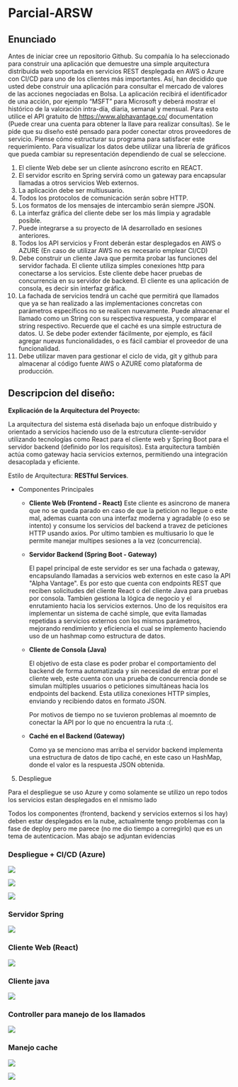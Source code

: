 # Parcial-ARSW

## Enunciado

Antes de iniciar cree un repositorio Github.
Su compañía lo ha seleccionado para construir una
aplicación que demuestre una simple arquitectura
distribuida web soportada en servicios REST desplegada
en AWS o Azure con CI/CD para uno de los clientes más
importantes.
Así, han decidido que usted debe construir una aplicación
para consultar el mercado de valores de las acciones
negociadas en Bolsa. La aplicación recibirá el
identificador de una acción, por ejemplo “MSFT” para
Microsoft y deberá mostrar el histórico de la valoración
intra-día, diaria, semanal y mensual. Para esto utilice el
API gratuito de https://www.alphavantage.co/
documentation (Puede crear una cuenta para obtener la
llave para realizar consultas). Se le pide que su diseño
esté pensado para poder conectar otros proveedores de
servicio. Piense cómo estructurar su programa para
satisfacer este requerimiento.
Para visualizar los datos debe utilizar una librería de
gráficos que pueda cambiar su representación
dependiendo de cual se seleccione.

1. El cliente Web debe ser un cliente asíncrono escrito
en REACT.
2. El servidor escrito en Spring servirá como un gateway
para encapsular llamadas a otros servicios Web
externos.
3. La aplicación debe ser multiusuario.
4. Todos los protocolos de comunicación serán sobre
HTTP.
5. Los formatos de los mensajes de intercambio serán
siempre JSON.
6. La interfaz gráfica del cliente debe ser los más limpia y
agradable posible.
7. Puede integrarse a su proyecto de IA desarrollado en
sesiones anteriores.
8. Todos los API servicios y Front deberán estar
desplegados en AWS o AZURE (En caso de utilizar AWS
no es necesario emplear CI/CD)
9. Debe construir un cliente Java que permita probar las
funciones del servidor fachada. El cliente utiliza simples
conexiones http para conectarse a los servicios. Este
cliente debe hacer pruebas de concurrencia en su
servidor de backend. El cliente es una aplicación de
consola, es decir sin interfaz gráfica.
10. La fachada de servicios tendrá un caché que permitirá
que llamados que ya se han realizado a las
implementaciones concretas con parámetros específicos
no se realicen nuevamente. Puede almacenar el llamado
como un String con su respectiva respuesta, y comparar el
string respectivo. Recuerde que el caché es una simple
estructura de datos.
U. Se debe poder extender fácilmente, por ejemplo, es
fácil agregar nuevas funcionalidades, o es fácil
cambiar el proveedor de una funcionalidad.
10. Debe utilizar maven para gestionar el ciclo de vida, git
y github para almacenar al código fuente AWS o
AZURE como plataforma de producción.

## Descripcion del diseño:

**Explicación de la Arquitectura del Proyecto:**

La arquitectura del sistema está diseñada bajo un enfoque distribuido y orientado a servicios haciendo uso de la estrcutura cliente-servidor utilizando tecnologías como React para el cliente web y Spring Boot para el servidor backend (definido por los requisitos). Esta arquitectura también actúa como gateway hacia servicios externos, permitiendo una integración desacoplada y eficiente.

Estilo de Arquitectura: **RESTful Services**.

- Componentes Principales
  
  - **Cliente Web (Frontend - React)**
    Este cliente es asincrono de manera que no se queda parado en caso de que la peticion no llegue o este mal, ademas cuanta con una interfaz moderna y agradable (o eso se intento) y consume los servicios del backend a travez de peticiones HTTP usando axios.
    Por ultimo tambien es multiusario lo que le permite manejar multipes sesiones a la vez (concurrencia).



  - **Servidor Backend (Spring Boot - Gateway)**

    El papel principal de este servidor es ser una fachada o gateway, encapsulando llamadas a servicios web externos en este caso la API "Alpha Vantage". Es por esto que cuenta con endpoints REST que reciben solicitudes del cliente React o del cliente Java para pruebas     por consola. Tambien gestiona la lógica de negocio y el enrutamiento hacia los servicios externos. Uno de los requisitos era implementar un sistema de caché simple, que evita llamadas repetidas a servicios externos con los mismos parámetros, mejorando rendimiento y     eficiencia el cual se implemento haciendo uso de un hashmap como estructura de datos.

  - **Cliente de Consola (Java)**

    El objetivo de esta clase es poder probar el comportamiento del backend de forma automatizada y sin necesidad de entrar por el cliente web, este cuenta con una prueba de concurrencia donde se simulan múltiples usuarios o peticiones simultáneas hacia los endpoints       del backend. Esta utiliza conexiones HTTP simples, enviando y recibiendo datos en formato JSON.
    
    Por motivos de tiempo no se tuvieron problemas al moemnto de conectar la API por lo que no encuentra la ruta :(.

  - **Caché en el Backend (Gateway)**

    Como ya se menciono mas arriba el servidor backend implementa una estructura de datos de tipo caché, en este caso un HashMap, donde el valor es la respuesta JSON obtenida. 


5. Despliegue

Para el despliegue se uso Azure y como solamente se utilizo un repo todos los servicios estan desplegados en el nmismo lado

Todos los componentes (frontend, backend y servicios externos si los hay) deben estar desplegados en la nube, actualmente tengo problemas con la fase de deploy pero me parece (no me dio tiempo a corregirlo) que es un tema de autenticacion. Mas abajo se adjuntan evidencias

### Despliegue + CI/CD (Azure)

![](images/despliegue.png)

![](images/despliegue2.png)

![](images/despliegue3.png)

### Servidor Spring

![](images/spring1.png)

### Cliente Web (React)

![](images/clienteReact.png)

### Cliente java 

![](images/clienteJava.png)

### Controller para manejo de los llamados

![](images/controller.png)

### Manejo cache

![](images/cache.png)

![](images/config.png)







